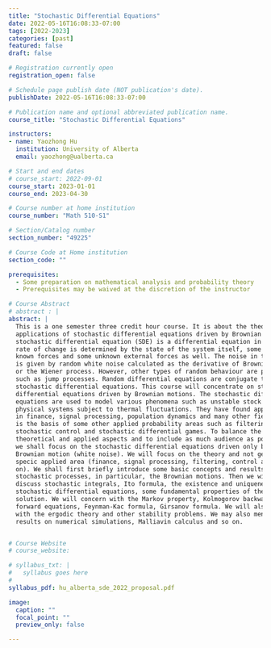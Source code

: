 ```yaml
---
title: "Stochastic Differential Equations"
date: 2022-05-16T16:08:33-07:00
tags: [2022-2023]
categories: [past]
featured: false
draft: false

# Registration currently open
registration_open: false

# Schedule page publish date (NOT publication's date).
publishDate: 2022-05-16T16:08:33-07:00

# Publication name and optional abbreviated publication name.
course_title: "Stochastic Differential Equations"

instructors:
- name: Yaozhong Hu
  institution: University of Alberta
  email: yaozhong@ualberta.ca

# Start and end dates
# course_start: 2022-09-01
course_start: 2023-01-01
course_end: 2023-04-30

# Course number at home institution
course_number: "Math 510-S1"

# Section/Catalog number
section_number: "49225"

# Course Code at Home institution
section_code: ""

prerequisites:
  - Some preparation on mathematical analysis and probability theory
  - Prerequisites may be waived at the discretion of the instructor

# Course Abstract
# abstract : |
abstract: |
  This is a one semester three credit hour course. It is about the theory and
  applications of stochastic differential equations driven by Brownian motion. A
  stochastic differential equation (SDE) is a differential equation in which the
  rate of change is determined by the state of the system itself, some external
  known forces and some unknown external forces as well. The noise in the system
  is given by random white noise calculated as the derivative of Brownian motion
  or the Wiener process. However, other types of random behaviour are possible,
  such as jump processes. Random differential equations are conjugate to
  stochastic differential equations. This course will concentrate on stochastic
  differential equations driven by Brownian motions. The stochastic differential
  equations are used to model various phenomena such as unstable stock prices or
  physical systems subject to thermal fluctuations. They have found applications
  in finance, signal processing, population dynamics and many other fields. It
  is the basis of some other applied probability areas such as filtering theory,
  stochastic control and stochastic differential games. To balance the
  theoretical and applied aspects and to include as much audience as possible,
  we shall focus on the stochastic differential equations driven only by
  Brownian motion (white noise). We will focus on the theory and not get into
  specic applied area (finance, signal processing, filtering, control and so
  on). We shall first briefly introduce some basic concepts and results on
  stochastic processes, in particular, the Brownian motions. Then we will
  discuss stochastic integrals, Ito formula, the existence and uniqueness of
  stochastic differential equations, some fundamental properties of the
  solution. We will concern with the Markov property, Kolmogorov backward and
  forward equations, Feynman-Kac formula, Girsanov formula. We will also concern
  with the ergodic theory and other stability problems. We may also mention some
  results on numerical simulations, Malliavin calculus and so on.


# Course Website
# course_website: 

# syllabus_txt: |
#   syllabus goes here
#
syllabus_pdf: hu_alberta_sde_2022_proposal.pdf

image:
  caption: ""
  focal_point: ""
  preview_only: false

---
```


